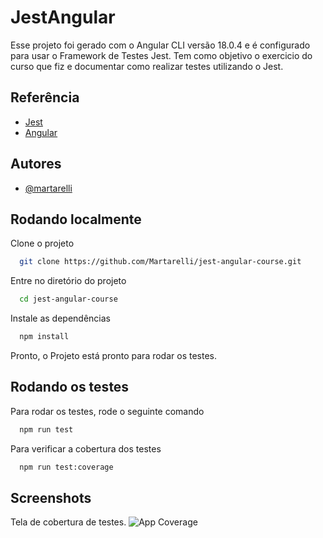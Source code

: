 
# JestAngular

Esse projeto foi gerado com o Angular CLI versão 18.0.4 e é configurado para usar o Framework de Testes Jest.
Tem como objetivo o exercicio do curso que fiz e documentar como realizar testes utilizando o Jest.



## Referência

 - [Jest](https://jestjs.io/pt-BR/)
 - [Angular](https://angular.dev/)


## Autores

- [@martarelli](https://br.linkedin.com/in/rmartarelli)


## Rodando localmente

Clone o projeto

```bash
  git clone https://github.com/Martarelli/jest-angular-course.git
```

Entre no diretório do projeto

```bash
  cd jest-angular-course
```

Instale as dependências

```bash
  npm install
```

Pronto, o Projeto está pronto para rodar os testes.


## Rodando os testes

Para rodar os testes, rode o seguinte comando

```bash
  npm run test
```

Para verificar a cobertura dos testes
```bash
  npm run test:coverage
```


## Screenshots

Tela de cobertura de testes.
![App Coverage](https://images2.imgbox.com/33/3e/yHHi9cYg_o.png)
